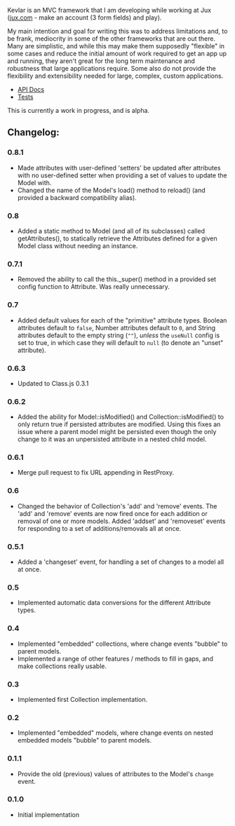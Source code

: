 Kevlar is an MVC framework that I am developing while working at Jux (<a href="http://jux.com" target="_blank">jux.com</a> - make an account (3 form fields) and play).

My main intention and goal for writing this was to address limitations and, to be frank, mediocrity in some of the other frameworks that are out there.  Many are simplistic, and while this may make them supposedly "flexible" in some cases and reduce the initial amount of work required to get an app up and running, they aren't great for the long term maintenance and robustness that large applications require. Some also do not provide the flexibility and extensibility needed for large, complex, custom applications.

* <a href="docs/" target="_blank">API Docs</a>
* <a href="tests/" target="_blank">Tests</a>

This is currently a work in progress, and is alpha.

## Changelog:

### 0.8.1

* Made attributes with user-defined 'setters' be updated after attributes with no user-defined setter when providing a set of values to update the Model with.
* Changed the name of the Model's load() method to reload() (and provided a backward compatibility alias).

### 0.8

* Added a static method to Model (and all of its subclasses) called getAttributes(), to statically retrieve the Attributes defined for a given Model class without needing an instance.

### 0.7.1

* Removed the ability to call the this.\_super() method in a provided set config function to Attribute. Was really unnecessary.

### 0.7

* Added default values for each of the "primitive" attribute types. Boolean attributes default to `false`, Number attributes default to `0`, and String attributes default to the empty string (`""`), *unless* the `useNull` config is set to true, in which case they will default to `null` (to denote an "unset" attribute).

### 0.6.3

* Updated to Class.js 0.3.1

### 0.6.2

* Added the ability for Model::isModified() and Collection::isModified() to only return true if persisted attributes are modified. Using this fixes an issue where a parent model might be persisted even though the only change to it was an unpersisted attribute in a nested child model.

### 0.6.1

* Merge pull request to fix URL appending in RestProxy.

### 0.6

* Changed the behavior of Collection's 'add' and 'remove' events. The 'add' and 'remove' events are now fired once for each addition or removal of one or more models. Added 'addset' and 'removeset' events for responding to a set of additions/removals all at once.

### 0.5.1

* Added a 'changeset' event, for handling a set of changes to a model all at once.

### 0.5

* Implemented automatic data conversions for the different Attribute types.

### 0.4

* Implemented "embedded" collections, where change events "bubble" to parent models. 
* Implemented a range of other features / methods to fill in gaps, and make collections really usable.

### 0.3

* Implemented first Collection implementation.

### 0.2

* Implemented "embedded" models, where change events on nested embedded models "bubble" to parent models.

### 0.1.1

* Provide the old (previous) values of attributes to the Model's `change` event.

### 0.1.0

* Initial implementation
